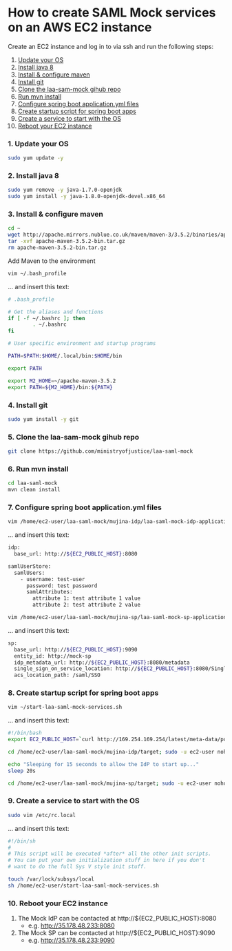 # How to create SAML Mock services on an AWS EC2 instance
Create an EC2 instance and log in to via ssh and run the following steps:

1.  [Update your OS](#1-update-your-os)
2.  [Install java 8](#2-install-java-8)
3.  [Install & configure maven](#3-install--configure-maven)
4.  [Install git](#4-install-git)
5.  [Clone the laa-sam-mock gihub repo](#5-clone-the-laa-sam-mock-gihub-repo)
6.  [Run mvn install](#6-run-mvn-install)
7.  [Configure spring boot application.yml files](#7-configure-spring-boot-applicationyml-files)
8.  [Create startup script for spring boot apps](#8-create-startup-script-for-spring-boot-apps)
9.  [Create a service to start with the OS](#9-create-a-service-to-start-with-the-os)
10. [Reboot your EC2 instance](#10-reboot-your-ec2-instance)

### 1. Update your OS
```bash
sudo yum update -y
```

### 2. Install java 8
```bash
sudo yum remove -y java-1.7.0-openjdk
sudo yum install -y java-1.8.0-openjdk-devel.x86_64
```

### 3. Install & configure maven
```bash
cd ~
wget http://apache.mirrors.nublue.co.uk/maven/maven-3/3.5.2/binaries/apache-maven-3.5.2-bin.tar.gz
tar -xvf apache-maven-3.5.2-bin.tar.gz
rm apache-maven-3.5.2-bin.tar.gz
```

Add Maven to the environment
```bash
vim ~/.bash_profile
```

... and insert this text:
```bash
# .bash_profile

# Get the aliases and functions
if [ -f ~/.bashrc ]; then
        . ~/.bashrc
fi

# User specific environment and startup programs

PATH=$PATH:$HOME/.local/bin:$HOME/bin

export PATH

export M2_HOME=~/apache-maven-3.5.2
export PATH=${M2_HOME}/bin:${PATH}
```

### 4. Install git
```bash
sudo yum install -y git
```

### 5. Clone the laa-sam-mock gihub repo
```bash
git clone https://github.com/ministryofjustice/laa-saml-mock
```

### 6. Run mvn install
```bash
cd laa-saml-mock
mvn clean install
```

### 7. Configure spring boot application.yml files
```bash
vim /home/ec2-user/laa-saml-mock/mujina-idp/laa-saml-mock-idp-application.yml
```

... and insert this text:
```bash
idp:
  base_url: http://${EC2_PUBLIC_HOST}:8080

samlUserStore:
  samlUsers:
    - username: test-user
      password: test password
      samlAttributes:
        attribute 1: test attribute 1 value
        attribute 2: test attribute 2 value
```

```bash
vim /home/ec2-user/laa-saml-mock/mujina-sp/laa-saml-mock-sp-application.yml
```

... and insert this text:
```bash
sp:
  base_url: http://${EC2_PUBLIC_HOST}:9090
  entity_id: http://mock-sp
  idp_metadata_url: http://${EC2_PUBLIC_HOST}:8080/metadata
  single_sign_on_service_location: http://${EC2_PUBLIC_HOST}:8080/SingleSignOnService
  acs_location_path: /saml/SSO
```

### 8. Create startup script for spring boot apps
```bash
vim ~/start-laa-saml-mock-services.sh
```

... and insert this text:
```bash
#!/bin/bash
export EC2_PUBLIC_HOST=`curl http://169.254.169.254/latest/meta-data/public-ipv4`;

cd /home/ec2-user/laa-saml-mock/mujina-idp/target; sudo -u ec2-user nohup java -DEC2_PUBLIC_HOST=${EC2_PUBLIC_HOST} -jar laa-saml-mock-idp-1.0.0.jar --spring.config.location=/home/ec2-user/laa-saml-mock/mujina-idp/laa-saml-mock-idp-application.yml &

echo "Sleeping for 15 seconds to allow the IdP to start up..."
sleep 20s

cd /home/ec2-user/laa-saml-mock/mujina-sp/target; sudo -u ec2-user nohup java -DEC2_PUBLIC_HOST=${EC2_PUBLIC_HOST} -jar laa-saml-mock-sp-1.0.0.jar --spring.config.location=/home/ec2-user/laa-saml-mock/mujina-sp/laa-saml-mock-sp-application.yml &
```

### 9. Create a service to start with the OS
```bash
sudo vim /etc/rc.local
```

... and insert this text:
```bash
#!/bin/sh
#
# This script will be executed *after* all the other init scripts.
# You can put your own initialization stuff in here if you don't
# want to do the full Sys V style init stuff.

touch /var/lock/subsys/local
sh /home/ec2-user/start-laa-saml-mock-services.sh
```

### 10. Reboot your EC2 instance
1. The Mock IdP can be contacted at http://${EC2_PUBLIC_HOST}:8080
   * e.g. http://35.178.48.233:8080
2. The Mock SP can be contacted at http://${EC2_PUBLIC_HOST}:9090
   * e.g. http://35.178.48.233:9090
